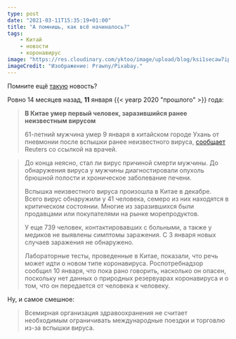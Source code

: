```yaml
---
type: post
date: "2021-03-11T15:35:19+01:00"
title: "А помнишь, как всё начиналось?"
tags:
    - Китай
    - новости
    - коронавирус
image: "https://res.cloudinary.com/yktoo/image/upload/blog/ksi1secaw7ipf4rlwprq.jpg"
imageCredit: "Изображение: Prawny/Pixabay."
---
```


Помните ещё [такую](https://meduza.io/news/2020/01/11/v-kitae-umer-pervyy-chelovek-zarazivshiysya-ranee-neizvestnym-virusom) новость?

Ровно 14 месяцев назад, **11** января {{< yearp 2020 "прошлого" >}} года:

> **В Китае умер первый человек, заразившийся ранее неизвестным вирусом**
>
> 61-летний мужчина умер 9 января в китайском городе Ухань от пневмонии после вспышки ранее неизвестного вируса, [сообщает](https://www.reuters.com/article/us-china-health-pneumonia/man-infected-with-mysterious-virus-in-china-dies-after-outbreak-idUSKBN1ZA00D) Reuters со ссылкой на врачей.

<!--more-->

> До конца неясно, стал ли вирус причиной смерти мужчины. До обнаружения вируса у мужчины диагностировали опухоль брюшной полости и хроническое заболевание печени.
>
> Вспышка неизвестного вируса произошла в Китае в декабре. Всего вирус обнаружили у 41 человека, семеро из них находятся в критическом состоянии. Многие из заразившихся были продавцами или покупателями на рынке морепродуктов.
>
> У еще 739 человек, контактировавших с больными, а также у медиков не выявлены симптомы заражения. С 3 января новых случаев заражения не обнаружено.
>
> Лабораторные тесты, проведенные в Китае, показали, что речь может идти о новом типе коронавируса. Роспотребнадзор сообщил 10 января, что пока рано говорить, насколько он опасен, поскольку нет данных о природных резервуарах коронавируса и о том, что он передается от человека к человеку.

Ну, и самое смешное:

> Всемирная организация здравоохранения не считает необходимым ограничивать международные поездки и торговлю из-за вспышки вируса.
